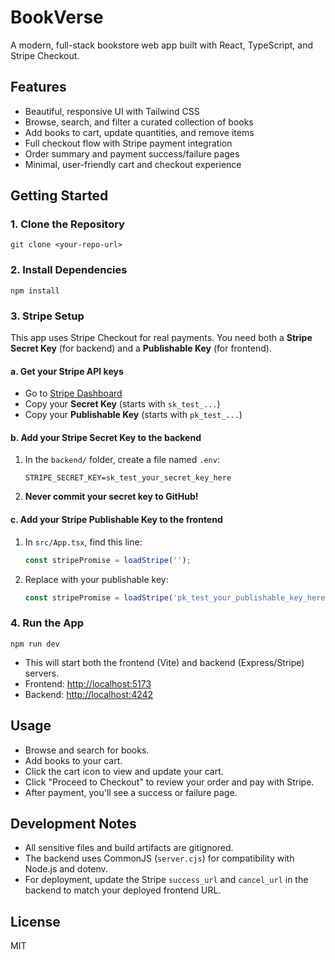 # BookVerse

A modern, full-stack bookstore web app built with React, TypeScript, and Stripe Checkout.

## Features
- Beautiful, responsive UI with Tailwind CSS
- Browse, search, and filter a curated collection of books
- Add books to cart, update quantities, and remove items
- Full checkout flow with Stripe payment integration
- Order summary and payment success/failure pages
- Minimal, user-friendly cart and checkout experience

## Getting Started

### 1. Clone the Repository
```
git clone <your-repo-url>
```

### 2. Install Dependencies
```
npm install
```

### 3. Stripe Setup
This app uses Stripe Checkout for real payments. You need both a **Stripe Secret Key** (for backend) and a **Publishable Key** (for frontend).

#### a. Get your Stripe API keys
- Go to [Stripe Dashboard](https://dashboard.stripe.com/apikeys)
- Copy your **Secret Key** (starts with `sk_test_...`)
- Copy your **Publishable Key** (starts with `pk_test_...`)

#### b. Add your Stripe Secret Key to the backend
1. In the `backend/` folder, create a file named `.env`:
   ```
   STRIPE_SECRET_KEY=sk_test_your_secret_key_here
   ```
2. **Never commit your secret key to GitHub!**

#### c. Add your Stripe Publishable Key to the frontend
1. In `src/App.tsx`, find this line:
   ```js
   const stripePromise = loadStripe('');
   ```
2. Replace with your publishable key:
   ```js
   const stripePromise = loadStripe('pk_test_your_publishable_key_here');
   ```

### 4. Run the App
```
npm run dev
```
- This will start both the frontend (Vite) and backend (Express/Stripe) servers.
- Frontend: [http://localhost:5173](http://localhost:5173)
- Backend: [http://localhost:4242](http://localhost:4242)

## Usage
- Browse and search for books.
- Add books to your cart.
- Click the cart icon to view and update your cart.
- Click "Proceed to Checkout" to review your order and pay with Stripe.
- After payment, you'll see a success or failure page.

## Development Notes
- All sensitive files and build artifacts are gitignored.
- The backend uses CommonJS (`server.cjs`) for compatibility with Node.js and dotenv.
- For deployment, update the Stripe `success_url` and `cancel_url` in the backend to match your deployed frontend URL.

## License
MIT 